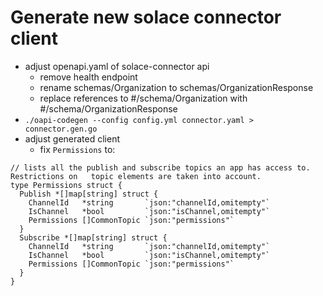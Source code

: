 # Generate new solace connector client

* adjust openapi.yaml of solace-connector api
  * remove health endpoint
  * rename schemas/Organization to schemas/OrganizationResponse
  * replace references to #/schema/Organization with #/schema/OrganizationResponse
* `./oapi-codegen --config config.yml connector.yaml > connector.gen.go`
* adjust generated client
  * fix `Permissions` to:

```
// lists all the publish and subscribe topics an app has access to. Restrictions on   topic elements are taken into account.
type Permissions struct {
  Publish *[]map[string] struct {
    ChannelId   *string       `json:"channelId,omitempty"`
    IsChannel   *bool         `json:"isChannel,omitempty"`
    Permissions []CommonTopic `json:"permissions"`
  }
  Subscribe *[]map[string] struct {
    ChannelId   *string       `json:"channelId,omitempty"`
    IsChannel   *bool         `json:"isChannel,omitempty"`
    Permissions []CommonTopic `json:"permissions"`
  }
}
```
